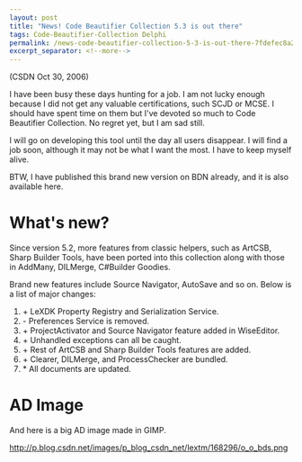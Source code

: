 ```yaml
---
layout: post
title: "News! Code Beautifier Collection 5.3 is out there"
tags: Code-Beautifier-Collection Delphi
permalink: /news-code-beautifier-collection-5-3-is-out-there-7fdefec8a225
excerpt_separator: <!--more-->
---
```

(CSDN Oct 30, 2006)

I have been busy these days hunting for a job. I am not lucky enough because I did not get any valuable certifications, such SCJD or MCSE. I should have spent time on them but I've devoted so much to Code Beautifier Collection. No regret yet, but I am sad still.

I will go on developing this tool until the day all users disappear. I will find a job soon, although it may not be what I want the most. I have to keep myself alive.

BTW, I have published this brand new version on BDN already, and it is also available here.
<!--more-->

# What's new?

Since version 5.2, more features from classic helpers, such as ArtCSB, Sharp Builder Tools, have been ported into this collection along with those in AddMany, DILMerge, C#Builder Goodies.

Brand new features include Source Navigator, AutoSave and so on. Below is a list of major changes:

1. \+ LeXDK Property Registry and Serialization Service.
1. \- Preferences Service is removed.
1. \+ ProjectActivator and Source Navigator feature added in WiseEditor.
1. \+ Unhandled exceptions can all be caught.
1. \+ Rest of ArtCSB and Sharp Builder Tools features are added.
1. \+ Clearer, DILMerge, and ProcessChecker are bundled.
1. \* All documents are updated.

# AD Image

And here is a big AD image made in GIMP.

http://p.blog.csdn.net/images/p_blog_csdn_net/lextm/168296/o_o_bds.png
